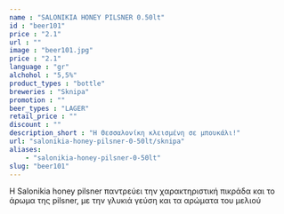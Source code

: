 ```yaml
---
name : "SALONIKIA HONEY PILSNER 0.50lt"
id : "beer101"
price : "2.1"
url : ""
image : "beer101.jpg"
price : "2.1"
language : "gr"
alchohol : "5,5%"
product_types : "bottle"
breweries : "Sknipa"
promotion : ""
beer_types : "LAGER"
retail_price : ""
discount : ""
description_short : "Η Θεσσαλονίκη κλεισμένη σε μπουκάλι!"
url: "salonikia-honey-pilsner-0-50lt/sknipa"
aliases: 
    - "salonikia-honey-pilsner-0-50lt"
slug: "beer101"
---
```


Η Salonikia honey pilsner παντρεύει την χαρακτηριστική πικράδα και το άρωμα της pilsner, με την γλυκιά γεύση και τα αρώματα του μελιού